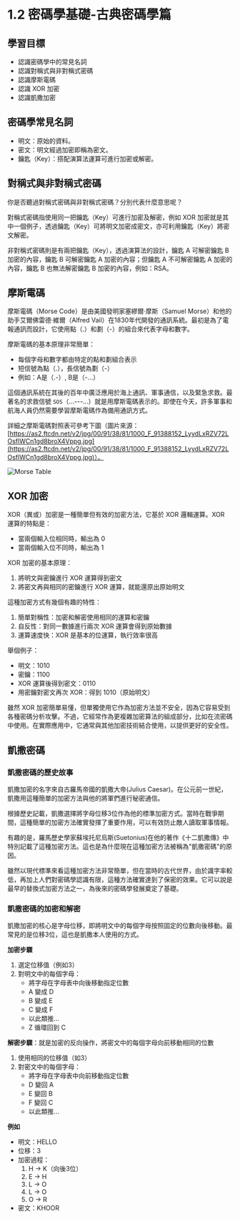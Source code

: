 # 1.2 密碼學基礎-古典密碼學篇

## 學習目標

- 認識密碼學中的常見名詞
- 認識對稱式與非對稱式密碼
- 認識摩斯電碼
- 認識 XOR 加密
- 認識凱撒加密

## 密碼學常見名詞

* 明文：原始的資料。
* 密文：明文經過加密即稱為密文。
* 鑰匙（Key）：搭配演算法運算可進行加密或解密。

## 對稱式與非對稱式密碼

你是否聽過對稱式密碼與非對稱式密碼？分別代表什麼意思呢？

對稱式密碼指使用同一把鑰匙（Key）可進行加密及解密，例如 XOR 加密就是其中一個例子，透過鑰匙（Key）可將明文加密成密文，亦可利用鑰匙（Key）將密文解密。

非對稱式密碼則是有兩把鑰匙（Key），透過演算法的設計，鑰匙 A 可解密鑰匙 B 加密的內容，鑰匙 B 可解密鑰匙 A 加密的內容；但鑰匙 A 不可解密鑰匙 A 加密的內容，鑰匙  B 也無法解密鑰匙 B 加密的內容，例如：RSA。

## 摩斯電碼

摩斯電碼（Morse Code）是由美國發明家塞繆爾·摩斯（Samuel Morse）和他的助手艾爾佛雷德·維爾（Alfred Vail）在1830年代開發的通訊系統。最初是為了電報通訊而設計，它使用點（.）和劃（-）的組合來代表字母和數字。

摩斯電碼的基本原理非常簡單：

  * 每個字母和數字都由特定的點和劃組合表示
  * 短信號為點（.），長信號為劃（-）
  * 例如：A是（.-）, B是（-...）

這個通訊系統在其後的百年中廣泛應用於海上通訊、軍事通信，以及緊急求救。最著名的求救信號 `SOS`（...---...）就是用摩斯電碼表示的。即使在今天，許多軍事和航海人員仍然需要學習摩斯電碼作為備用通訊方式。

詳細之摩斯電碼對照表可參考下圖（圖片來源：[https://as2.ftcdn.net/v2/jpg/00/91/38/81/1000_F_91388152_LyydLxRZV72LOsflWCn1gd8broX4Vppg.jpg](https://as2.ftcdn.net/v2/jpg/00/91/38/81/1000_F_91388152_LyydLxRZV72LOsflWCn1gd8broX4Vppg.jpg)）。

![Morse Table](https://as2.ftcdn.net/v2/jpg/00/91/38/81/1000_F_91388152_LyydLxRZV72LOsflWCn1gd8broX4Vppg.jpg)

## XOR 加密

XOR（異或）加密是一種簡單但有效的加密方法，它基於 XOR 邏輯運算。XOR 運算的特點是：
* 當兩個輸入位相同時，輸出為 0
* 當兩個輸入位不同時，輸出為 1

XOR 加密的基本原理：
1. 將明文與密鑰進行 XOR 運算得到密文
2. 將密文再與相同的密鑰進行 XOR 運算，就能還原出原始明文

這種加密方式有幾個有趣的特性：
1. 簡單對稱性：加密和解密使用相同的運算和密鑰
2. 自反性：對同一數據進行兩次 XOR 運算會得到原始數據
3. 運算速度快：XOR 是基本的位運算，執行效率很高

舉個例子：
* 明文：1010
* 密鑰：1100
* XOR 運算後得到密文：0110
* 用密鑰對密文再次 XOR：得到 1010（原始明文）

雖然 XOR 加密簡單易懂，但單獨使用它作為加密方法並不安全，因為它容易受到各種密碼分析攻擊。不過，它經常作為更複雜加密算法的組成部分，比如在流密碼中使用。在實際應用中，它通常與其他加密技術結合使用，以提供更好的安全性。

## 凱撒密碼

### 凱撒密碼的歷史故事

凱撒加密的名字來自古羅馬帝國的凱撒大帝(Julius Caesar)。在公元前一世紀，凱撒用這種簡單的加密方法與他的將軍們進行秘密通信。

根據歷史記載，凱撒選擇將字母位移3位作為他的標準加密方式。當時在戰爭期間，這種簡單的加密方法確實發揮了重要作用，可以有效防止敵人讀取軍事情報。

有趣的是，羅馬歷史學家蘇埃托尼烏斯(Suetonius)在他的著作《十二凱撒傳》中特別記載了這種加密方法。這也是為什麼現在這種加密方法被稱為"凱撒密碼"的原因。

雖然以現代標準來看這種加密方法非常簡單，但在當時的古代世界，由於識字率較低，再加上人們對密碼學認識有限，這種方法確實達到了保密的效果。它可以說是最早的替換式加密方法之一，為後來的密碼學發展奠定了基礎。

### 凱撒密碼的加密和解密

凱撒加密的核心是字母位移，即將明文中的每個字母按照固定的位數向後移動。最常見的是位移3位，這也是凱撒本人使用的方式。

**加密步驟**

1. 選定位移值（例如3）
2. 對明文中的每個字母：
   * 將字母在字母表中向後移動指定位數
   * A 變成 D
   * B 變成 E
   * C 變成 F
   * 以此類推...
   * Z 循環回到 C

**解密步驟**：就是加密的反向操作，將密文中的每個字母向前移動相同的位數

1. 使用相同的位移值（如3）
2. 對密文中的每個字母：
    * 將字母在字母表中向前移動指定位數
    * D 變回 A
    * E 變回 B
    * F 變回 C
    * 以此類推...

**例如**

* 明文：HELLO
* 位移：3
* 加密過程：
    1. H → K（向後3位）
    2. E → H
    3. L → O
    4.  L → O
    5. O → R
* 密文：KHOOR